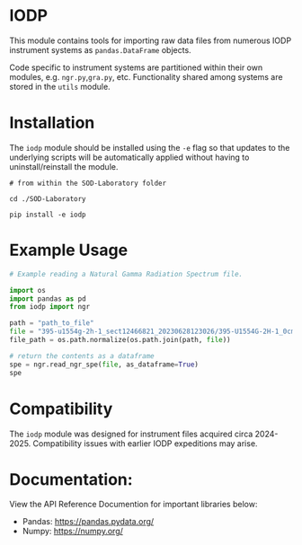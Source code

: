 # IODP

This module contains tools for importing raw data files from numerous IODP instrument systems as `pandas.DataFrame` objects.

Code specific to instrument systems are partitioned within their own modules, e.g. `ngr.py`,`gra.py`, etc. Functionality shared among systems are stored in the `utils` module.


# Installation

The `iodp` module should be installed using the `-e` flag so that updates to the underlying scripts will be automatically applied without having to uninstall/reinstall the module.

```shell
# from within the SOD-Laboratory folder

cd ./SOD-Laboratory

pip install -e iodp
```

# Example Usage

```python
# Example reading a Natural Gamma Radiation Spectrum file.

import os
import pandas as pd
from iodp import ngr

path = "path_to_file"
file = "395-u1554g-2h-1_sect12466821_20230628123026/395-U1554G-2H-1_0cm_SECT12466821_20230628123026_NaI_8.SPE"
file_path = os.path.normalize(os.path.join(path, file))

# return the contents as a dataframe
spe = ngr.read_ngr_spe(file, as_dataframe=True)
spe
```
# Compatibility

The `iodp` module was designed for instrument files acquired circa 2024-2025. Compatibility issues with earlier IODP expeditions may arise. 

# Documentation:

View the API Reference Documention for important libraries below:
- Pandas: https://pandas.pydata.org/
- Numpy: https://numpy.org/